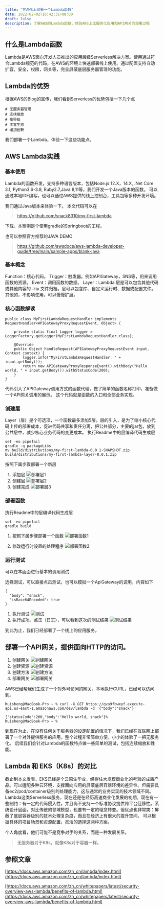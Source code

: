 ```yaml
---
title: "在AWS上部署一个Lambda函数"
date: 2022-02-02T16:42:31+08:00
draft: false
description: 了解AWS的Lambda函数，体验AWS上无服务化应用和API网关的部署过程
---
```


<!--more-->

## 什么是Lambda函数
Lambda是AWS面向开发人员推出的应用层级Serverless解决方案。使用通过符合Lambda规范的代码，在AWS的环境上快速部署线上使用。通过配置支持自动扩容，安全，权限，网关等，完全屏蔽底层服务器管理的功能。

## Lambda的优势
根据AWS的Blog的宣传，我们看到Serverless的优势包括一下几个点
```
# 无服务器管理
# 连续缩放
# 毫秒级
# 丰富生态
# 增加创新
```
我们部署一个Lambda，体验一下这些功能点。

## AWS Lambda实践

### 基本使用
Lambda的函数开发，支持多种语言版本，包括Node.js 12.X，14.X, .Net Core 3.1, Python3.6-3.9, Ruby2.7,Java 8,11等，我们开发一个Java版本的函数。
可以通过本地IDE编写，也可以通过AWS提供的线上控制台，工具包等多种开发环境。

我们通过Java版本来体验一下。
本文代码可以在
> https://github.com/snack8310/my-first-lambda

下载。本案例是个使用gradle的Springboot的工程。

也可以参照官方推荐的JAVA DEMO
> https://github.com/awsdocs/aws-lambda-developer-guide/tree/main/sample-apps/blank-java


### 基本概念
Function：核心代码。
Trigger：触发器。例如APIGateway，SNS等，用来调用函数的资源。
Event：调用函数的数据。
Layer：Lambda 层是可以包含其他代码或其他内容的 .zip 文件归档。层可以包含库、自定义运行时、数据或配置文件。
其他的，不影响使用，可以慢慢扩展。

### 核心函数解读

```
public class MyFirstLambdaRequestHandler implements RequestHandler<APIGatewayProxyRequestEvent, Object> {

    private static final Logger logger = LoggerFactory.getLogger(MyFirstLambdaRequestHandler.class);

    @Override
    public Object handleRequest(APIGatewayProxyRequestEvent input, Context context) {
        logger.info("MyFirstLambdaRequestHandler: " + input.getBody());
        return new APIGatewayProxyResponseEvent().withBody("Hello world, " + input.getBody()).withStatusCode(200);
    }
}
```
代码引入了APIGateway调用方式的函数代理，做了简单的函数名称打印，准备做一个API网关调用的展示。
这个代码就是函数的入口和全部业务实现。

### 创建层
Layer（层）是个可选项，一个函数最多添加5层。层的引入，是为了缩小核心代码上传的部署成本，促进代码共享和责任分离，把公共部分，主要的jar包，放到公共层中，减少核心业务代码的变更成本。
执行Readme中的层编译代码生成层
```
set -eo pipefail
gradle -q packageLibs
mv build/distributions/my-first-lambda-0.0.1-SNAPSHOT.zip build/distributions/my-first-lambda-layer-0.0.1.zip    
```
按照下属步骤部署一个新层
1. 添加层
![部署层1](./img/addlayer.png)
2. 创建层
![部署层2](./img/addlayer2.png)
3. 创建完成
![部署层3](./img/addlayer3.png)

### 部署函数
执行Readme中的层编译代码生成层
```
set -eo pipefail
gradle build
```

1. 按照下属步骤部署一个函数
![部署函数1](./img/function.png)

2. 修改运行时设置的处理程序
![部署函数2](./img/function2.png)

### 运行测试
可以在本画面进行基本的调用测试

选择测试，可以直接点击测试，也可以模拟一个ApiGateway的调用，内容如下
```
{
  "body": "snack",
  "isBase64Encoded": true
}
```
1. 执行测试
![测试](./img/test.png)
2. 执行成功。点击（日志），可以看到这次的测试结果
![测试结果](./img/test_result.png)

到此为止，我们已经部署了一个线上的应用服务。

## 部署一个API网关，提供面向HTTP的访问。
1. 创建网关
![创建网关](./img/apigateway.png)
2. 创建资源
![创建资源](./img/apigateway1.png)
3. 创建方法
![创建方法](./img/apigateway2.png)
4. 部署网关
![部署网关](./img/apigateway3.png)

AWS已经帮我们生成了一个对外可访问的网关，本地执行CURL，已经可以访问到。
```
huisheng@MacBook-Pro ~ % curl -X GET https://qvo9fbweyf.execute-api.us-east-1.amazonaws.com/dev/lambda -d '{"body":"snack"}'

{"statusCode":200,"body":"Hello world, snack"}%                                                                        huisheng@MacBook-Pro ~ % 

```
到现在为止，在没有任何关于服务器的设定配置的情况下，我们已经在互联网上部署了一个对外提供服务的应用。整个过程非常简单方便。小小的体验了一把无服务化。
后续我们会针对Lambda的函数特点做一些简单的测试，包括连续缩放和性能。

## Lambda 和 EKS（K8s）的对比
截止到本文发表，EKS已经是个云原生毕业，经得住大规模商业化的考验的成熟产品。可以适配多种云环境，支撑面向应用的屏蔽底层容器环境的差异性。但需要具备ec2/pod/container级别的处理能力，这与通常的业务实现的技术领域不同。
Lambda这类Serverless服务，现在还是在经历高速商业化发展的初期。现在有一些制约：有一定的代码侵入性，并且尚不支持一个标准协议提供跨平台迁移性。系统设计层面，对比传统的领域模型，也要有一定的理念转变。但优点也非常突：屏蔽了底层容器级别的技术处理复杂度，而且在经济上有很大的提升空间。
可以根据具体的项目场景和资源配置，灵活的选择这两种方案。

个人角度看，他们可能不是竞争对手的关系，而是一种发展关系。
> 无服务器对于K8s，就像K8s对于容器一样。

## 参照文章

[https://docs.aws.amazon.com/zh_cn/lambda/index.html](https://docs.aws.amazon.com/zh_cn/lambda/index.html)

[https://docs.aws.amazon.com/zh_cn/whitepapers/latest/security-overview-aws-lambda/benefits-of-lambda.html](https://docs.aws.amazon.com/zh_cn/whitepapers/latest/security-overview-aws-lambda/benefits-of-lambda.html)

